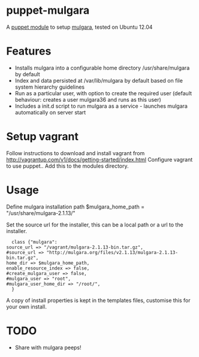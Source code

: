 puppet-mulgara
=================

A [puppet module](http://docs.puppetlabs.com) to setup [mulgara](http://www.mulgara.org/), tested on Ubuntu 12.04

Features
========
 * Installs mulgara into a configurable home directory /usr/share/mulgara by default
 * Index and data persisted at /var/lib/mulgara by default based on file system hierarchy guidelines
 * Run as a particular user, with option to create the required user (default behaviour: creates a user mulgara36 and runs as this user)
 * Includes a init.d script to run mulgara as a service - launches mulgara automatically on server start

Setup vagrant
==============

Follow instructions to download and install vagrant from http://vagrantup.com/v1/docs/getting-started/index.html
Configure vagrant to use puppet..
Add this to the modules directory.

Usage
=====
  Define mulgara installation path
      $mulgara_home_path = "/usr/share/mulgara-2.1.13/" 
  
  Set the source url for the installer, this can be a local path or a url to the installer.

      class {"mulgara":
	source_url => "/vagrant/mulgara-2.1.13-bin.tar.gz",
	#source_url => "http://mulgara.org/files/v2.1.13/mulgara-2.1.13-bin.tar.gz",
	home_dir => $mulgara_home_path,
	enable_resource_index => false,
	#create_mulgara_user => false,
	#mulgara_user => "root",
	#mulgara_user_home_dir => "/root/",
      }

  A copy of install properties is kept in the templates files, customise this for your own install.

TODO
====
 * Share with mulgara peeps! 
